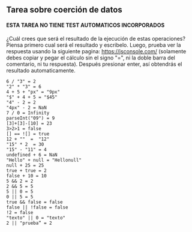 ## Tarea sobre coerción de datos

#### ESTA TAREA NO TIENE TEST AUTOMATICOS INCORPORADOS

¿Cuál crees que será el resultado de la ejecución de estas operaciones? Piensa primero cual será el resultado y escribelo. 
Luego, prueba ver la respuesta usando la siguiente pagina: https://jsconsole.com/ (solamente debes copiar y pegar el cálculo sin el signo "=", 
ni la doble barra del comentario, ni tu respuesta). Después presionar enter, así obtendrás el resultado automaticamente.

```
6 / "3" = 2
"2" * "3" = 6
4 + 5 + "px" = "9px"
"$" + 4 + 5 = "$45"
"4" - 2 = 2
"4px" - 2 = NaN
7 / 0 = Infinity
parseInt("09") = 9
[3]+[3]-[10] = 23
3>2>1 = false
[] == ![] = true
12 + ""  =  "12"
"15" * 2  = 30
"15" - "11" = 4
undefined + 6 = NaN
"Hello" + null = "Hellonull"
null + 25 = 25
true + true = 2
false + 10 = 10
5 && 2 = 2
2 && 5 = 5
5 || 0 = 5
0 || 5 = 5
true && false = false 
false || !false = false
!2 = false
"texto" || 0 = "texto"
2 || "prueba“ = 2
```
